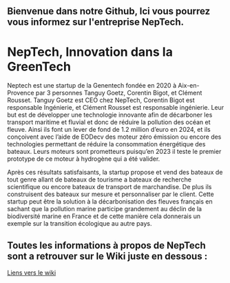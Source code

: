 ## Bienvenue dans notre Github, Ici vous pourrez vous informez sur l'entreprise NepTech.

# NepTech, Innovation dans la GreenTech

Neptech est une startup de la Genentech fondée en 2020 à Aix-en-Provence par 3 personnes Tanguy Goetz, Corentin Bigot, et Clément Rousset. Tanguy Goetz est CEO chez NepTech, Corentin Bigot est responsable Ingénierie, et           Clément Rousset est responsable ingénierie. Leur but est de développer une technologie innovante afin de décarboner les transport maritime et fluvial et donc de réduire la pollution des océan et fleuve.
Ainsi ils font un lever de fond de 1.2 million d’euro en 2024, et ils conçoivent avec l’aide de EODecv des moteur zéro émission ou encore des technologies permettant de réduire la consommation énergétique des bateaux. Leurs moteurs sont prometteurs puisqu’en 2023 il teste le premier prototype de ce moteur à hydrogène qui a été valider.

Après ces résultats satisfaisants, la startup propose et vend des bateaux de tout genre allant de bateaux de tourisme a bateaux de recherche scientifique ou encore bateaux de transport de marchandise. De plus ils construisent des bateaux sur mesure et personnaliser par le client.
Cette startup peut être la solution à la décarbonisation des fleuves français en sachant que la pollution marine participe grandement au déclin de la biodiversité marine en France et de cette manière cela donnerais un exemple sur la transition écologique au autre pays.



## Toutes les informations à propos de NepTech sont a retrouver sur le Wiki juste en dessous :

[Liens vers le wiki](https://github.com/amin240/Amin-et-Mohamed-Amin/wiki)
